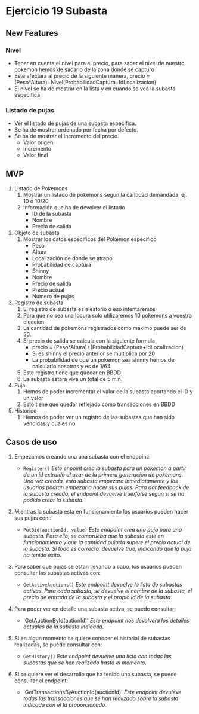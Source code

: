 # Ejercicio 19 Subasta

## New Features
### Nivel
- Tener en cuenta el nivel para el precio, para saber el nivel de nuestro pokemon hemos de sacarlo de la zona donde se capturo
- Este afectara al precio de la siguiente manera, precio = (Peso*Altura)+Nivel(ProbabilidadCaptura+IdLocalizacion)
- El nivel se ha de mostrar en la lista y en cuando se vea la subasta especifica
### Listado de pujas
- Ver el listado de pujas de una subasta especifica.
- Se ha de mostrar ordenado por fecha por defecto.
- Se ha de mostrar el incremento del precio.
    - Valor origen  
    - Incremento    
    - Valor final   

## MVP
1. Listado de Pokemons
    1. Mostrar un listado de pokemons segun la cantidad demandada, ej. 10 ó 10/20
    2. Información que ha de devolver el listado
        - ID de la subasta
        - Nombre
        - Precio de salida
2. Objeto de subasta
    1. Mostrar los datos especificos del Pokemon especifico
        - Peso
        - Altura
        - Localización de donde se atrapo
        - Probabilidad de captura
        - Shinny
        - Nombre
        - Precio de salida
        - Precio actual
        - Numero de pujas
3. Registro de subasta
    1. El registro de subasta es aleatorio o eso intentaremos
    2. Para que no sea una locura solo utilizaremos 10 pokemons a vuestra eleccion
    3. La cantidad de pokemons registrados como maximo puede ser de 50.
    4. El precio de salida se calcula con la siguiente formula
        - precio = (Peso*Altura)+(ProbabilidadCaptura+IdLocalizacion)
        - Si es shinny el precio anterior se multiplica por 20
        - La probabilidad de que un pokemon sea shinny hemos de calcularlo nosotros y es de 1/64
    5. Este registro tiene que quedar en BBDD
    6. La subasta estara viva un total de 5 min. 
4. Puja
    1. Hemos de poder incrementar el valor de la subasta aportando el ID y un valor
    2. Esto tiene que quedar reflejado como transacciones en BBDD
5. Historico
    1. Hemos de poder ver un registro de las subastas que han sido vendidas y cuales no.

## Casos de uso

1. Empezamos creando una una subasta con el endpoint:

	- `Register()` *Este enpoint crea la subasta para un pokemon a partir de un id extraido al azar de la primera generacion de pokemons. Una vez creada, esta subasta empezara inmediatamente y los usuarios podran empezar a hacer sus pujas. Para dar feedback de la subasta creada, el endpoint devuelve true/false segun si se ha podido crear la subasta*.

2. Mientras la subasta esta en funcionamiento los usuarios pueden hacer sus pujas con :

	- `PutBid(auctionId, value)` *Este endpoint crea una puja para una subasta. Para ello, se comprueba que la subasta este en funcionamiento y que la cantidad pujada supere el precio actual de la subasta. Si todo es correcto, devuelve true, indicando que la puja ha tenido exito*.

3. Para saber que pujas se estan llevando a cabo, los usuarios pueden consultar las subastas activas con:

	- `GetActiveAuctions()` *Este endpoint devuelve la lista de subastas activas. Para cada subasta, se devuelve el nombre de la subasta, el precio de entrada de la subasta y el propio Id de la subasta*.

4. Para poder ver en detalle una subasta activa, se puede consultar:

	- 'GetAuctionById(autionId)' *Este endpoint nos devolvera los detalles actuales de la subasta indicada*.

5. Si en algun momento se quiere conocer el historial de subastas realizadas, se puede consultar con:

	- `GetHistory()` *Este endpoint devuelve una lista con todas las subastas que se han realizado hasta el momento*.

6. Si se quiere ver el desarrollo que ha tenido una subasta, se puede consultar el endpoint:

	- 'GetTransactionsByAuctionId(auctionId)' *Este endpoint devuleve todas las transacciones que se han realizado sobre la subasta indicada con el Id proporcionado*.
